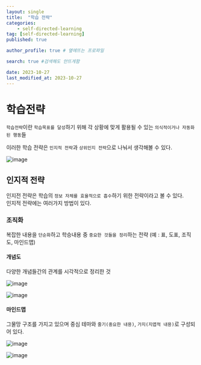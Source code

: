 ```yaml
---
layout: single
title:  "학습 전략"
categories: 
    - self-directed-learning
tag: [self-directed-learning]
published: true

author_profile: true # 옆에뜨는 프로파일

search: true #검색해도 안뜨게함

date: 2023-10-27
last_modified_at: 2023-10-27
---
```


# 학습전략

`학습전략`이란 `학습목표를 달성`하기 위해 각 상황에 맞게 활용될 수 있는 `의식적이거나 자동화된 행동`들

이러한 학습 전략은 `인지적 전략`과 `상위인지 전략`으로 나눠서 생각해볼 수 있다.

![image](https://github.com/novicehog/comments/assets/131991619/c9cf6286-6c96-4756-9c1e-768ec965abe9)


## 인지적 전략

인지전 전략은 학습의 `정보 자체를 효율적으로 흡수`하기 위한 전략이라고 볼 수 있다. <br>
인지적 전략에는 여러가지 방법이 있다.


### 조직화
복잡한 내용을 `단순화`하고 학승내용 중 `중요한 것들을 정리`하는 전략 (예 : 표, 도표, 조직도, 마인드맵)

#### 개념도
다양한 개념들간의 관계를 시각적으로 정리한 것

![image](https://github.com/novicehog/comments/assets/131991619/119884ab-b769-45e4-98b2-0d1f13c5e043)

![image](https://github.com/novicehog/comments/assets/131991619/10dd2b32-39ff-4a81-bd98-800cb4dca1f1)


#### 마인드맵
그물망 구조를 가지고 있으며 중심 테마와 `줄기(중요한 내용)`, `가지(지엽적 내용)`로 구성되어
있다.

![image](https://github.com/novicehog/comments/assets/131991619/b3ffd925-b794-4510-8b4e-0596a8a73b6a)

![image](https://github.com/novicehog/comments/assets/131991619/c6af1f43-fa74-498f-86d5-c7087d169ce0)